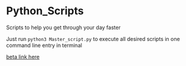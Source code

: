 # Python_Scripts
Scripts to help you get through your day faster

Just run `python3 Master_script.py` to execute all desired scripts in one 
command line entry in terminal

[beta link here](https://github.com/jge162/Python_Scripts/releases/tag/Python_Scripts)
